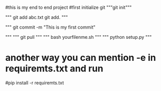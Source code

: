 #this is my end to end project
#first initialize git
"""git init"""

""" git add abc.txt
    git add.
"""

"""
    git commit -m "This is my first commit"

"""
"""
    git pull
"""
"""
    bash yourfilenme.sh
"""
"""
    python setup.py
"""
# another way you can mention -e in requiremts.txt and run 
#pip install -r requiremts.txt
